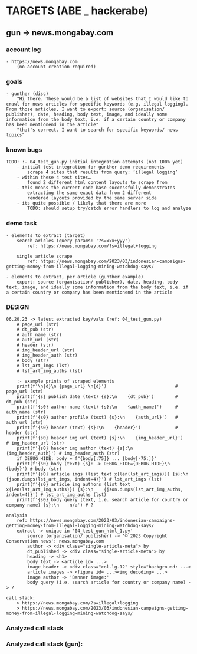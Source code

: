 # TARGETS (ABE _ hackerabe)

## gun -> news.mongabay.com
### account log
    - https://news.mongabay.com
        (no account creation required)
        
### goals
    - gunther (disc)
        "Hi there. These would be a list of websites that I would like to crawl for news articles for specific keywords (e.g. illegal logging). From those articles, I want to export: source (organisation/ publisher), date, heading, body text, image, and ideally some information from the body text, i.e. if a certain country or company has been mentionend in the article"
        "that's correct. I want to search for specific keywords/ news topics"

### known bugs
    TODO: :- 04_test_gun.py initial integration attempts (not 100% yet)
        - initial test integration for gunther demo requirements
            scrape 4 sites that results from query: ‘illegal logging’
        - within these 4 test sites…
            found 2 different html content layouts to scrape from
        - this means the current code base successfully demonstrates 
            extracting the same exact data from 2 different 
            rendered layouts provided by the same server side
        - its quite possible / likely that there are more
            TODO: should setup try/catch error handlers to log and analyze
            
### demo task
    - elements to extract (target)
        search aricles (query params: '?s=xxx+yyy')
            ref: https://news.mongabay.com/?s=illegal+logging

        single article scrape
            ref: https://news.mongabay.com/2023/03/indonesian-campaigns-getting-money-from-illegal-logging-mining-watchdog-says/
    
    - elements to extract, per article (gunther example)
        export: source (organisation/ publisher), date, heading, body text, image, and ideally some information from the body text, i.e. if a certain country or company has been mentionend in the article
        
### **DESIGN**
    06.20.23 -> latest extracted key/vals (ref: 04_test_gun.py)
        # page_url (str)
        # dt_pub (str)
        # auth_name (str)
        # auth_url (str)
        # header (str)
        # img_header_url (str)
        # img_header_auth (str)
        # body (str)
        # lst_art_imgs (lst)
        # lst_art_img_auths (lst)

        :- example prints of scraped elements
        print(f'\n{d}\n {page_url} \n{d}')                          # page_url (str)
        print(f'{s} publish date (text) {s}:\n    {dt_pub}')        # dt_pub (str)
        print(f'{s0} author name (text) {s}:\n    {auth_name}')     # auth_name (str)
        print(f'{s0} author profile (text) {s}:\n    {auth_url}')   # auth_url (str)
        print(f'{s0} header (text) {s}:\n    {header}')             # header (str)
        print(f'{s0} header img url (text) {s}:\n    {img_header_url}')     # img_header_url (str)
        print(f'{s0} header img author (text) {s}:\n    {img_header_auth}') # img_header_auth (str)
        if DEBUG_HIDE: body = f"{body[:75]} ... {body[-75:]}"
        print(f'{s0} body (text) {s}: -> DEBUG_HIDE={DEBUG_HIDE}\n    {body}') # body (str)
        print(f'{s0} article imgs (list text x{len(lst_art_imgs)}) {s}:\n    {json.dumps(lst_art_imgs, indent=4)}') # lst_art_imgs (lst)
        print(f'{s0} article img authors (list text x{len(lst_art_img_auths)}) {s}:\n    {json.dumps(lst_art_img_auths, indent=4)}') # lst_art_img_auths (lst)
        print(f'{s0} body query (text, i.e. search article for country or company name) {s}:\n    n/a') # ?
        
    analysis
        ref: https://news.mongabay.com/2023/03/indonesian-campaigns-getting-money-from-illegal-logging-mining-watchdog-says/
        extract -> unique in '04_test_gun_html_1.py'
            source (organisation/ publisher) -> '© 2023 Copyright Conservation news': news.mongabay.com
            author -> <div class="single-article-meta"> by
            dt_published -> <div class="single-article-meta"> by
            heading -> <h1>
            body text -> <article id= ...>
            image header -> <div class="col-lg-12" style="background: ...>
            article images -> <figure id= ...><img decoding= ...>
            image author -> 'Banner image:'
            body query (i.e. search article for country or company name) -> ?
             
    call stack:
        > https://news.mongabay.com/?s=illegal+logging
        > https://news.mongabay.com/2023/03/indonesian-campaigns-getting-money-from-illegal-logging-mining-watchdog-says/

### Analyzed call stack      
    

### Analyzed call stack (gun):
    
